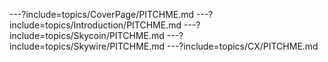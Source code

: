 ---?include=topics/CoverPage/PITCHME.md
---?include=topics/Introduction/PITCHME.md
---?include=topics/Skycoin/PITCHME.md
---?include=topics/Skywire/PITCHME.md
---?include=topics/CX/PITCHME.md